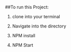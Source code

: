 ##To run this Project:

1. clone into your terminal

2. Navigate into the directory

3. NPM install

4. NPM Start

